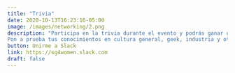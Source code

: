 ```yaml
---
title: "Trivia"
date: 2020-10-13T16:23:16-05:00
image: /images/networking/2.png
description: "Participa en la trivia durante el evento y podrás ganar un Echo 4Gen o un Echo Dot.
Pon a prueba tus conocimientos en cultura general, geek, industria y otros temas relacionados. Todas las preguntas se realizarán en Slack. ¡Acumula todos los puntos que puedas!"
button: Unirme a Slack
link: https://sg4women.slack.com
draft: false
---
```


